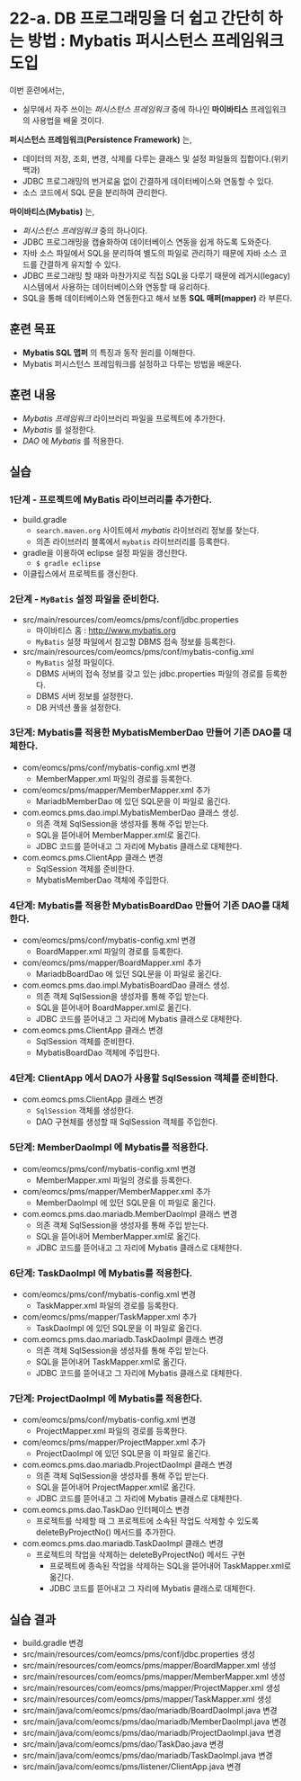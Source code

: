 # 22-a. DB 프로그래밍을 더 쉽고 간단히 하는 방법 : Mybatis 퍼시스턴스 프레임워크 도입

이번 훈련에서는,
- 실무에서 자주 쓰이는 *퍼시스턴스 프레임워크* 중에 하나인 **마이바티스** 프레임워크의 사용법을 배울 것이다.

**퍼시스턴스 프레임워크(Persistence Framework)** 는,
- 데이터의 저장, 조회, 변경, 삭제를 다루는 클래스 및 설정 파일들의 집합이다.(위키백과)
- JDBC 프로그래밍의 번거로움 없이 간결하게 데이터베이스와 연동할 수 있다.
- 소스 코드에서 SQL 문을 분리하여 관리한다.

**마이바티스(Mybatis)** 는,
- *퍼시스턴스 프레임워크* 중의 하나이다.
- JDBC 프로그래밍을 캡슐화하여 데이터베이스 연동을 쉽게 하도록 도와준다.
- 자바 소스 파일에서 SQL을 분리하여 별도의 파일로 관리하기 때문에
  자바 소스 코드를 간결하게 유지할 수 있다.
- JDBC 프로그래밍 할 때와 마찬가지로 직접 SQL을 다루기 때문에
  레거시(legacy) 시스템에서 사용하는 데이터베이스와 연동할 때 유리하다.
- SQL을 통해 데이터베이스와 연동한다고 해서 보통 **SQL 매퍼(mapper)** 라 부른다.

## 훈련 목표
- **Mybatis SQL 맵퍼** 의 특징과 동작 원리를 이해한다.
- Mybatis 퍼시스턴스 프레임워크를 설정하고 다루는 방법을 배운다.

## 훈련 내용
- *Mybatis 프레임워크* 라이브러리 파일을 프로젝트에 추가한다.
- *Mybatis* 를 설정한다.
- *DAO* 에 *Mybatis* 를 적용한다.

## 실습

### 1단계 - 프로젝트에 MyBatis 라이브러리를 추가한다.

- build.gradle   
  - `search.maven.org` 사이트에서 *mybatis* 라이브러리 정보를 찾는다.
  - 의존 라이브러리 블록에서 `mybatis` 라이브러리를 등록한다.
- gradle을 이용하여 eclipse 설정 파일을 갱신한다.
  - `$ gradle eclipse`
- 이클립스에서 프로젝트를 갱신한다.

### 2단계 - `MyBatis` 설정 파일을 준비한다.

- src/main/resources/com/eomcs/pms/conf/jdbc.properties
  - 마이바티스 홈 : <http://www.mybatis.org>
  - `MyBatis` 설정 파일에서 참고할 DBMS 접속 정보를 등록한다.
- src/main/resources/com/eomcs/pms/conf/mybatis-config.xml
  - `MyBatis` 설정 파일이다.
  - DBMS 서버의 접속 정보를 갖고 있는 jdbc.properties 파일의 경로를 등록한다.
  - DBMS 서버 정보를 설정한다.
  - DB 커넥션 풀을 설정한다.


### 3단계: Mybatis를 적용한 MybatisMemberDao 만들어 기존 DAO를 대체한다.

- com/eomcs/pms/conf/mybatis-config.xml 변경
  - MemberMapper.xml 파일의 경로를 등록한다.
- com/eomcs/pms/mapper/MemberMapper.xml 추가
  - MariadbMemberDao 에 있던 SQL문을 이 파일로 옮긴다.
- com.eomcs.pms.dao.impl.MybatisMemberDao 클래스 생성.
  - 의존 객체 SqlSession을 생성자를 통해 주입 받는다.
  - SQL을 뜯어내어 MemberMapper.xml로 옮긴다.
  - JDBC 코드를 뜯어내고 그 자리에 Mybatis 클래스로 대체한다.
- com.eomcs.pms.ClientApp 클래스 변경
  - SqlSession 객체를 준비한다.
  - MybatisMemberDao 객체에 주입한다.

### 4단계: Mybatis를 적용한 MybatisBoardDao 만들어 기존 DAO를 대체한다.

- com/eomcs/pms/conf/mybatis-config.xml 변경
  - BoardMapper.xml 파일의 경로를 등록한다.
- com/eomcs/pms/mapper/BoardMapper.xml 추가
  - MariadbBoardDao 에 있던 SQL문을 이 파일로 옮긴다.
- com.eomcs.pms.dao.impl.MybatisBoardDao 클래스 생성.
  - 의존 객체 SqlSession을 생성자를 통해 주입 받는다.
  - SQL을 뜯어내어 BoardMapper.xml로 옮긴다.
  - JDBC 코드를 뜯어내고 그 자리에 Mybatis 클래스로 대체한다.
- com.eomcs.pms.ClientApp 클래스 변경
  - SqlSession 객체를 준비한다.
  - MybatisBoardDao 객체에 주입한다.


### 4단계: ClientApp 에서 DAO가 사용할 SqlSession 객체를 준비한다.

- com.eomcs.pms.ClientApp 클래스 변경
  - `SqlSession` 객체를 생성한다.
  - DAO 구현체를 생성할 때 SqlSession 객체를 주입한다.

### 5단계: MemberDaoImpl 에 Mybatis를 적용한다.

- com/eomcs/pms/conf/mybatis-config.xml 변경
  - MemberMapper.xml 파일의 경로를 등록한다.
- com/eomcs/pms/mapper/MemberMapper.xml 추가
  - MemberDaoImpl 에 있던 SQL문을 이 파일로 옮긴다.
- com.eomcs.pms.dao.mariadb.MemberDaoImpl 클래스 변경
  - 의존 객체 SqlSession을 생성자를 통해 주입 받는다.
  - SQL을 뜯어내어 MemberMapper.xml로 옮긴다.
  - JDBC 코드를 뜯어내고 그 자리에 Mybatis 클래스로 대체한다.

### 6단계: TaskDaoImpl 에 Mybatis를 적용한다.

- com/eomcs/pms/conf/mybatis-config.xml 변경
  - TaskMapper.xml 파일의 경로를 등록한다.
- com/eomcs/pms/mapper/TaskMapper.xml 추가
  - TaskDaoImpl 에 있던 SQL문을 이 파일로 옮긴다.
- com.eomcs.pms.dao.mariadb.TaskDaoImpl 클래스 변경
  - 의존 객체 SqlSession을 생성자를 통해 주입 받는다.
  - SQL을 뜯어내어 TaskMapper.xml로 옮긴다.
  - JDBC 코드를 뜯어내고 그 자리에 Mybatis 클래스로 대체한다.


### 7단계: ProjectDaoImpl 에 Mybatis를 적용한다.

- com/eomcs/pms/conf/mybatis-config.xml 변경
  - ProjectMapper.xml 파일의 경로를 등록한다.
- com/eomcs/pms/mapper/ProjectMapper.xml 추가
  - ProjectDaoImpl 에 있던 SQL문을 이 파일로 옮긴다.
- com.eomcs.pms.dao.mariadb.ProjectDaoImpl 클래스 변경
  - 의존 객체 SqlSession을 생성자를 통해 주입 받는다.
  - SQL을 뜯어내어 ProjectMapper.xml로 옮긴다.
  - JDBC 코드를 뜯어내고 그 자리에 Mybatis 클래스로 대체한다.
- com.eomcs.pms.dao.TaskDao 인터페이스 변경
  - 프로젝트를 삭제할 때 그 프로젝트에 소속된 작업도 삭제할 수 있도록 deleteByProjectNo() 메서드를 추가한다.
- com.eomcs.pms.dao.mariadb.TaskDaoImpl 클래스 변경
  - 프로젝트의 작업을 삭제하는 deleteByProjectNo() 메서드 구현
    - 프로젝트에 종속된 작업을 삭제하는 SQL을 뜯어내어 TaskMapper.xml로 옮긴다.
    - JDBC 코드를 뜯어내고 그 자리에 Mybatis 클래스로 대체한다.


## 실습 결과
- build.gradle 변경
- src/main/resources/com/eomcs/pms/conf/jdbc.properties 생성
- src/main/resources/com/eomcs/pms/mapper/BoardMapper.xml 생성
- src/main/resources/com/eomcs/pms/mapper/MemberMapper.xml 생성
- src/main/resources/com/eomcs/pms/mapper/ProjectMapper.xml 생성
- src/main/resources/com/eomcs/pms/mapper/TaskMapper.xml 생성
- src/main/java/com/eomcs/pms/dao/mariadb/BoardDaoImpl.java 변경
- src/main/java/com/eomcs/pms/dao/mariadb/MemberDaoImpl.java 변경
- src/main/java/com/eomcs/pms/dao/mariadb/ProjectDaoImpl.java 변경
- src/main/java/com/eomcs/pms/dao/TaskDao.java 변경
- src/main/java/com/eomcs/pms/dao/mariadb/TaskDaoImpl.java 변경
- src/main/java/com/eomcs/pms/listener/ClientApp.java 변경
